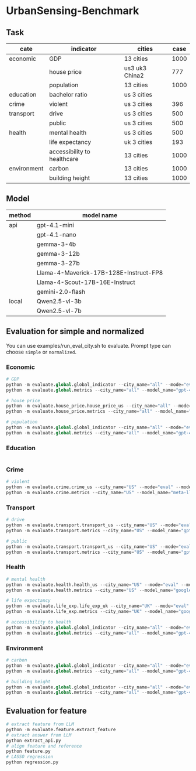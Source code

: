 # UrbanSensing-Benchmark

## Task

| cate        | indicator                   | cities         | case |
| ----------- | --------------------------- | -------------- | ---- |
| economic    | GDP                         | 13 cities      | 1000 |
|             | house price                 | us3 uk3 China2 | 777  |
|             | population                  | 13 cities      | 1000 |
| education   | bachelor ratio              | us 3 cities    |      |
| crime       | violent                     | us 3 cities    | 396  |
| transport   | drive                       | us 3 cities    | 500  |
|             | public                      | us 3 cities    | 500  |
| health      | mental health               | us 3 cities    | 500  |
|             | life expectancy             | uk 3 cities    | 193  |
|             | accessibility to healthcare | 13 cities      | 1000 |
| environment | carbon                      | 13 cities      | 1000 |
|             | building height             | 13 cities      | 1000 |

## Model

| method | model name                             |
| ------ | -------------------------------------- |
| api    | gpt-4.1-mini                           |
|        | gpt-4.1-nano                           |
|        | gemma-3-4b                             |
|        | gemma-3-12b                            |
|        | gemma-3-27b                            |
|        | Llama-4-Maverick-17B-128E-Instruct-FP8 |
|        | Llama-4-Scout-17B-16E-Instruct         |
|        | gemini-2.0-flash                       |
| local  | Qwen2.5-vl-3b                          |
|        | Qwen2.5-vl-7b                          |

## Evaluation for simple and normalized

You can use examples/run_eval_city.sh to evaluate. Prompt type can choose `simple` or `normalized`.

### Economic

```python
# GDP
python -m evaluate.global.global_indicator --city_name="all" --mode="eval" --model_name="gpt-4o" --prompt_type="simple" --num_process=10 --task_name="gdp"
python -m evaluate.global.metrics --city_name="all" --model_name="gpt-4o" --prompt_type="simple" --task_name="gdp"

# house price
python -m evaluate.house_price.house_price_us --city_name="all" --mode="eval" --model_name="gpt-4o" --prompt_type="simple" --num_process=10
python -m evaluate.house_price.metrics --city_name="all" --model_name="gpt-4o" --prompt_type="simple" 

# population
python -m evaluate.global.global_indicator --city_name="all" --mode="eval" --model_name="gpt-4o" --prompt_type="simple" --num_process=10 --task_name="pop"
python -m evaluate.global.metrics --city_name="all" --model_name="gpt-4o" --prompt_type="simple" --task_name="pop"

```

### Education

```python

```

### Crime

```python
# violent
python -m evaluate.crime.crime_us --city_name="US" --mode="eval" --model_name="meta-llama/Llama-4-Maverick-17B-128E-Instruct-FP8" --prompt_type="simple" --task_name="violent"
python -m evaluate.crime.metrics --city_name="US" --model_name="meta-llama/Llama-4-Maverick-17B-128E-Instruct-FP8" --prompt_type="simple" --task_name="violent"
```

### Transport

```python
# drive
python -m evaluate.transport.transport_us --city_name="US" --mode="eval" --model_name="gpt-4o" --prompt_type="simple" --task_name="drive"
python -m evaluate.transport.metrics --city_name="US" --model_name="gpt-4o" --prompt_type="simple"  --task_name="drive"

# public
python -m evaluate.transport.transport_us --city_name="US" --mode="eval" --model_name="gpt-4o" --prompt_type="simple" --task_name="public"
python -m evaluate.transport.metrics --city_name="US" --model_name="gpt-4o" --prompt_type="simple"  --task_name="public"
```

### Health

```python
# mental health
python -m evaluate.health.health_us --city_name="US" --mode="eval" --model_name="google/gemma-3-4b-it" --prompt_type="simple" --task_name="mental"
python -m evaluate.health.metrics --city_name="US" --model_name="google/gemma-3-4b-it" --prompt_type="simple" --task_name="mental"

# life expectancy
python -m evaluate.life_exp.life_exp_uk --city_name="UK" --mode="eval" --model_name="google/gemma-3-4b-it" --prompt_type="simple"
python -m evaluate.life_exp.metrics --city_name="UK" --model_name="google/gemma-3-4b-it" --prompt_type="simple"

# accessibility to health
python -m evaluate.global.global_indicator --city_name="all" --mode="eval" --model_name="gpt-4o" --prompt_type="simple" --num_process=10 --task_name="acc2health"
python -m evaluate.global.metrics --city_name="all" --model_name="gpt-4o" --prompt_type="simple" --task_name="acc2health"
```

### Environment

```python
# carbon
python -m evaluate.global.global_indicator --city_name="all" --mode="eval" --model_name="gpt-4o" --prompt_type="simple" --num_process=10 --task_name="carbon"
python -m evaluate.global.metrics --city_name="all" --model_name="gpt-4o" --prompt_type="simple" --task_name="carbon"

# building height
python -m evaluate.global.global_indicator --city_name="all" --mode="eval" --model_name="gpt-4o" --prompt_type="simple" --num_process=10 --task_name="build_height"
python -m evaluate.global.metrics --city_name="all" --model_name="gpt-4o" --prompt_type="simple" --task_name="build_height"
```

## Evaluation for feature

```python
# extract feature from LLM
python -m evaluate.feature.extract_feature
# extract answer from LLM
python extract_api.py
# align feature and reference
python feature.py
# LASSO regression
python regression.py
```
